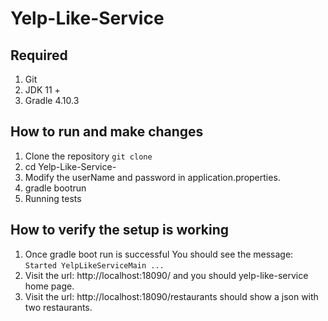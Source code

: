 # Yelp-Like-Service

## Required
1. Git
2. JDK 11 +
3. Gradle 4.10.3



## How to run and make changes
1. Clone the repository `git clone `
2. cd Yelp-Like-Service-<NUMBER>
3. Modify the userName and password in application.properties.
4. gradle bootrun
5. Running tests


## How to verify the setup is working
1. Once gradle boot run is successful
   You should see the message: `Started YelpLikeServiceMain ...`
2. Visit the url: http://localhost:18090/ and you should yelp-like-service home page.
3. Visit the url: http://localhost:18090/restaurants should show a json with two restaurants.